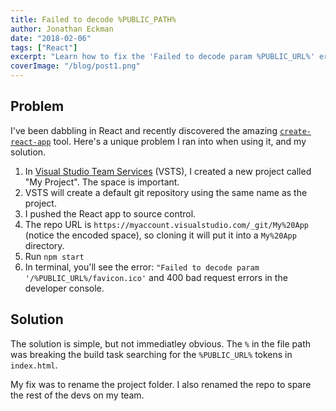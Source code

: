 ```yaml
---
title: Failed to decode %PUBLIC_PATH%
author: Jonathan Eckman
date: "2018-02-06"
tags: ["React"]
excerpt: "Learn how to fix the 'Failed to decode param %PUBLIC_URL%' error."
coverImage: "/blog/post1.png"
---
```


## Problem
I've been dabbling in React and recently discovered the amazing [`create-react-app`](https://github.com/facebook/create-react-app) tool. Here's a unique problem I ran into when using it, and my solution.

1. In [Visual Studio Team Services](https://www.visualstudio.com/team-services/) (VSTS), I created a new project called "My Project". The space is important. 
2. VSTS will create a default git repository using the same name as the project.
3. I pushed the React app to source control.
4. The repo URL is `https://myaccount.visualstudio.com/_git/My%20App` (notice the encoded space), so cloning it will put it into a `My%20App` directory.
5. Run `npm start`
6. In terminal, you'll see the error:
    `"Failed to decode param '/%PUBLIC_URL%/favicon.ico'`
    and 400 bad request errors in the developer console.  

## Solution
The solution is simple, but not immediatley obvious. The `%` in the file path was breaking the build task searching for the `%PUBLIC_URL%` tokens in `index.html`.

My fix was to rename the project folder. I also renamed the repo to spare the rest of the devs on my team. 